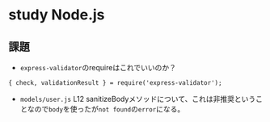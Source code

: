 # study Node.js

## 課題

* `express-validator`のrequireはこれでいいのか？

```{ check, validationResult } = require('express-validator');```

* `models/user.js` L12 sanitizeBodyメソッドについて、これは非推奨ということなので`body`を使ったが`not found`の`error`になる。